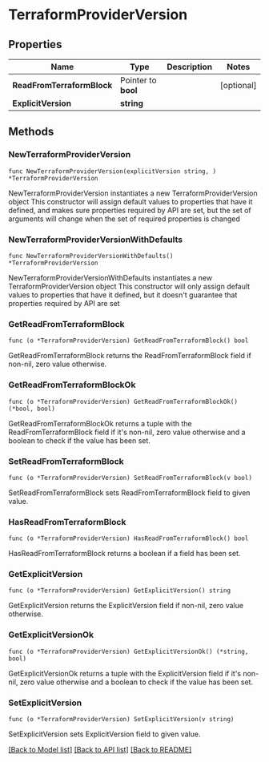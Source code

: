 # TerraformProviderVersion

## Properties

Name | Type | Description | Notes
------------ | ------------- | ------------- | -------------
**ReadFromTerraformBlock** | Pointer to **bool** |  | [optional] 
**ExplicitVersion** | **string** |  | 

## Methods

### NewTerraformProviderVersion

`func NewTerraformProviderVersion(explicitVersion string, ) *TerraformProviderVersion`

NewTerraformProviderVersion instantiates a new TerraformProviderVersion object
This constructor will assign default values to properties that have it defined,
and makes sure properties required by API are set, but the set of arguments
will change when the set of required properties is changed

### NewTerraformProviderVersionWithDefaults

`func NewTerraformProviderVersionWithDefaults() *TerraformProviderVersion`

NewTerraformProviderVersionWithDefaults instantiates a new TerraformProviderVersion object
This constructor will only assign default values to properties that have it defined,
but it doesn't guarantee that properties required by API are set

### GetReadFromTerraformBlock

`func (o *TerraformProviderVersion) GetReadFromTerraformBlock() bool`

GetReadFromTerraformBlock returns the ReadFromTerraformBlock field if non-nil, zero value otherwise.

### GetReadFromTerraformBlockOk

`func (o *TerraformProviderVersion) GetReadFromTerraformBlockOk() (*bool, bool)`

GetReadFromTerraformBlockOk returns a tuple with the ReadFromTerraformBlock field if it's non-nil, zero value otherwise
and a boolean to check if the value has been set.

### SetReadFromTerraformBlock

`func (o *TerraformProviderVersion) SetReadFromTerraformBlock(v bool)`

SetReadFromTerraformBlock sets ReadFromTerraformBlock field to given value.

### HasReadFromTerraformBlock

`func (o *TerraformProviderVersion) HasReadFromTerraformBlock() bool`

HasReadFromTerraformBlock returns a boolean if a field has been set.

### GetExplicitVersion

`func (o *TerraformProviderVersion) GetExplicitVersion() string`

GetExplicitVersion returns the ExplicitVersion field if non-nil, zero value otherwise.

### GetExplicitVersionOk

`func (o *TerraformProviderVersion) GetExplicitVersionOk() (*string, bool)`

GetExplicitVersionOk returns a tuple with the ExplicitVersion field if it's non-nil, zero value otherwise
and a boolean to check if the value has been set.

### SetExplicitVersion

`func (o *TerraformProviderVersion) SetExplicitVersion(v string)`

SetExplicitVersion sets ExplicitVersion field to given value.



[[Back to Model list]](../README.md#documentation-for-models) [[Back to API list]](../README.md#documentation-for-api-endpoints) [[Back to README]](../README.md)


